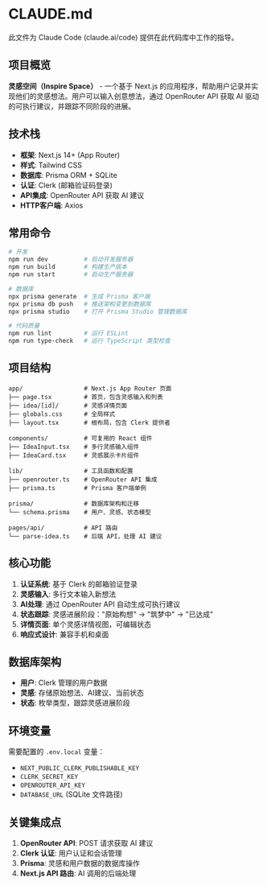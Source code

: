 # CLAUDE.md

此文件为 Claude Code (claude.ai/code) 提供在此代码库中工作的指导。

## 项目概览

**灵感空间（Inspire Space）** - 一个基于 Next.js 的应用程序，帮助用户记录并实现他们的灵感想法。用户可以输入创意想法，通过 OpenRouter API 获取 AI 驱动的可执行建议，并跟踪不同阶段的进展。

## 技术栈

- **框架**: Next.js 14+ (App Router)
- **样式**: Tailwind CSS
- **数据库**: Prisma ORM + SQLite
- **认证**: Clerk (邮箱验证码登录)
- **API集成**: OpenRouter API 获取 AI 建议
- **HTTP客户端**: Axios

## 常用命令

```bash
# 开发
npm run dev          # 启动开发服务器
npm run build        # 构建生产版本
npm run start        # 启动生产服务器

# 数据库
npx prisma generate  # 生成 Prisma 客户端
npx prisma db push   # 推送架构变更到数据库
npx prisma studio    # 打开 Prisma Studio 管理数据库

# 代码质量
npm run lint         # 运行 ESLint
npm run type-check   # 运行 TypeScript 类型检查
```

## 项目结构

```
app/                 # Next.js App Router 页面
├── page.tsx         # 首页，包含灵感输入和列表
├── idea/[id]/       # 灵感详情页面
├── globals.css      # 全局样式
├── layout.tsx       # 根布局，包含 Clerk 提供者

components/          # 可复用的 React 组件
├── IdeaInput.tsx    # 多行灵感输入组件
├── IdeaCard.tsx     # 灵感展示卡片组件

lib/                 # 工具函数和配置
├── openrouter.ts    # OpenRouter API 集成
├── prisma.ts        # Prisma 客户端单例

prisma/              # 数据库架构和迁移
└── schema.prisma    # 用户、灵感、状态模型

pages/api/           # API 路由
└── parse-idea.ts    # 后端 API，处理 AI 建议
```

## 核心功能

1. **认证系统**: 基于 Clerk 的邮箱验证登录
2. **灵感输入**: 多行文本输入新想法
3. **AI处理**: 通过 OpenRouter API 自动生成可执行建议
4. **状态跟踪**: 灵感进展阶段："原始构想" → "筑梦中" → "已达成"
5. **详情页面**: 单个灵感详情视图，可编辑状态
6. **响应式设计**: 兼容手机和桌面

## 数据库架构

- **用户**: Clerk 管理的用户数据
- **灵感**: 存储原始想法、AI建议、当前状态
- **状态**: 枚举类型，跟踪灵感进展阶段

## 环境变量

需要配置的 `.env.local` 变量：
- `NEXT_PUBLIC_CLERK_PUBLISHABLE_KEY`
- `CLERK_SECRET_KEY`
- `OPENROUTER_API_KEY`
- `DATABASE_URL` (SQLite 文件路径)

## 关键集成点

1. **OpenRouter API**: POST 请求获取 AI 建议
2. **Clerk 认证**: 用户认证和会话管理
3. **Prisma**: 灵感和用户数据的数据库操作
4. **Next.js API 路由**: AI 调用的后端处理